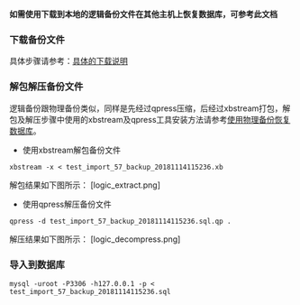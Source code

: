 **如需使用下载到本地的逻辑备份文件在其他主机上恢复数据库，可参考此文档**
### 下载备份文件
具体步骤请参考：[具体的下载说明](https://cloud.tencent.com/document/product/236/7358)

### 解包解压备份文件
逻辑备份跟物理备份类似，同样是先经过qpress压缩，后经过xbstream打包，解包及解压步骤中使用的xbstream及qpress工具安装方法请参考[使用物理备份恢复数据库](https://cloud.tencent.com/document/product/236/7944)。
- 使用xbstream解包备份文件
```
xbstream -x < test_import_57_backup_20181114115236.xb
```
解包结果如下图所示：
[logic_extract.png]
- 使用qpress解压备份文件
```
qpress -d test_import_57_backup_20181114115236.sql.qp .
```
解压结果如下图所示：
[logic_decompress.png]

### 导入到数据库
```
mysql -uroot -P3306 -h127.0.0.1 -p < test_import_57_backup_20181114115236.sql
```
